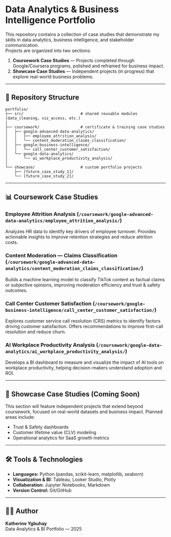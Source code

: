 # Data Analytics & Business Intelligence Portfolio  

This repository contains a collection of case studies that demonstrate my skills in data analytics, business intelligence, and stakeholder communication.  
Projects are organized into two sections:  

1. **Coursework Case Studies** — Projects completed through Google/Coursera programs, polished and reframed for business impact.  
2. **Showcase Case Studies** — Independent projects (in progress) that explore real-world business problems.  

---

## 📂 Repository Structure

```
portfolio/
├── src/                         # shared reusable modules (data_cleaning, viz_access, etc.)
│
├── coursework/                  # certificate & training case studies
│   ├── google-advanced-data-analytics/
│   │   ├── employee_attrition_analysis/
│   │   └── content_moderation_claims_classification/
│   ├── google-business-intelligence/
│   │   └── call_center_customer_satisfaction/
│   └── google-data-analytics/
│       └── ai_workplace_productivity_analysis/
│
└── showcase/                    # custom portfolio projects
    ├── [future_case_study_1]/
    └── [future_case_study_2]/
```
---

## 📊 Coursework Case Studies  

### **Employee Attrition Analysis** (`/coursework/google-advanced-data-analytics/employee_attrition_analysis/`)  
Analyzes HR data to identify key drivers of employee turnover. Provides actionable insights to improve retention strategies and reduce attrition costs.  

### **Content Moderation — Claims Classification** (`/coursework/google-advanced-data-analytics/content_moderation_claims_classification/`)  
Builds a machine learning model to classify TikTok content as factual claims or subjective opinions, improving moderation efficiency and trust & safety outcomes.  

### **Call Center Customer Satisfaction** (`/coursework/google-business-intelligence/call_center_customer_satisfaction/`)  
Explores customer service call resolution (CRS) metrics to identify factors driving customer satisfaction. Offers recommendations to improve first-call resolution and reduce churn.  

### **AI Workplace Productivity Analysis** (`/coursework/google-data-analytics/ai_workplace_productivity_analysis/`)  
Develops a BI dashboard to measure and visualize the impact of AI tools on workplace productivity, helping decision-makers understand adoption and ROI.  

---

## 🌟 Showcase Case Studies (Coming Soon)  

This section will feature independent projects that extend beyond coursework, focused on real-world datasets and business impact. Planned areas include:  
- Trust & Safety dashboards  
- Customer lifetime value (CLV) modeling  
- Operational analytics for SaaS growth metrics  

---

## 🛠 Tools & Technologies  

- **Languages:** Python (pandas, scikit-learn, matplotlib, seaborn)  
- **Visualization & BI:** Tableau, Looker Studio, Plotly  
- **Collaboration:** Jupyter Notebooks, Markdown  
- **Version Control:** Git/GitHub  

---

## 👩‍💻 Author  

**Katherine Ygbuhay**  
Data Analytics & BI Portfolio — 2025  

